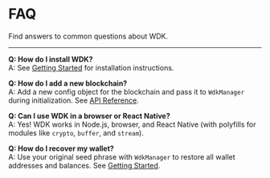 # FAQ

Find answers to common questions about WDK.

---

**Q: How do I install WDK?**  
A: See [Getting Started](getting-started.md) for installation instructions.

**Q: How do I add a new blockchain?**  
A: Add a new config object for the blockchain and pass it to `WdkManager` during initialization. See [API Reference](api-reference.md).

**Q: Can I use WDK in a browser or React Native?**  
A: Yes! WDK works in Node.js, browser, and React Native (with polyfills for modules like `crypto`, `buffer`, and `stream`).

**Q: How do I recover my wallet?**  
A: Use your original seed phrase with `WdkManager` to restore all wallet addresses and balances. See [Getting Started](getting-started.md). 